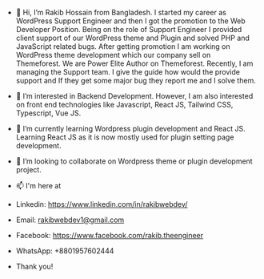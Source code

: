 - 👋 Hi, I’m Rakib Hossain from Bangladesh. I started my career as WordPress Support Engineer and then I got the promotion to the Web Developer Position. Being on the role of Support Engineer I provided client support of our WordPress theme and Plugin and solved PHP and JavaScript related bugs. After getting promotion I am working on WordPress theme development which our company sell on Themeforest. We are Power Elite Author on Themeforest. Recently, I am managing the Support team. I give the guide how would the provide support and If they get some major bug they report me and I solve them.
- 👀 I’m interested in Backend Development. However, I am also interested on front end technologies like Javascript, React JS, Tailwind CSS, Typescript, Vue JS.
- 🌱 I’m currently learning Wordpress plugin development and React JS. Learning React JS as it is now mostly used for plugin setting page development.
- 💞️ I’m looking to collaborate on Wordpress theme or plugin development project.
- 📫 I'm here at
- Linkedin: https://www.linkedin.com/in/rakibwebdev/
- Email: rakibwebdev1@gmail.com
- Facebook: https://www.facebook.com/rakib.theengineer
- WhatsApp: +8801957602444


- Thank you!

<!---
rakibwebdev/rakibwebdev is a ✨ special ✨ repository because its `README.md` (this file) appears on your GitHub profile.
You can click the Preview link to take a look at your changes.
--->
